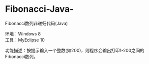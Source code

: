 # Fibonacci-Java-
Fibonacci数列非递归代码(Java)

环境：Windows 8   
工具：MyEclipse 10

功能描述：按提示输入一个整数(如200)，则程序会输出打印1-200之间的Fibonacci数列。
